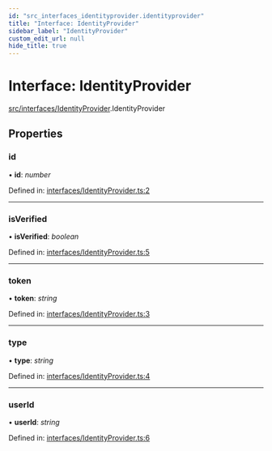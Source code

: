 ```yaml
---
id: "src_interfaces_identityprovider.identityprovider"
title: "Interface: IdentityProvider"
sidebar_label: "IdentityProvider"
custom_edit_url: null
hide_title: true
---
```


# Interface: IdentityProvider

[src/interfaces/IdentityProvider](../modules/src_interfaces_identityprovider.md).IdentityProvider

## Properties

### id

• **id**: *number*

Defined in: [interfaces/IdentityProvider.ts:2](https://github.com/xr3ngine/xr3ngine/blob/2d83606b6/packages/common/src/interfaces/IdentityProvider.ts#L2)

___

### isVerified

• **isVerified**: *boolean*

Defined in: [interfaces/IdentityProvider.ts:5](https://github.com/xr3ngine/xr3ngine/blob/2d83606b6/packages/common/src/interfaces/IdentityProvider.ts#L5)

___

### token

• **token**: *string*

Defined in: [interfaces/IdentityProvider.ts:3](https://github.com/xr3ngine/xr3ngine/blob/2d83606b6/packages/common/src/interfaces/IdentityProvider.ts#L3)

___

### type

• **type**: *string*

Defined in: [interfaces/IdentityProvider.ts:4](https://github.com/xr3ngine/xr3ngine/blob/2d83606b6/packages/common/src/interfaces/IdentityProvider.ts#L4)

___

### userId

• **userId**: *string*

Defined in: [interfaces/IdentityProvider.ts:6](https://github.com/xr3ngine/xr3ngine/blob/2d83606b6/packages/common/src/interfaces/IdentityProvider.ts#L6)
